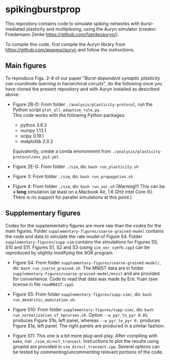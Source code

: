 # spikingburstprop
This repository contains code to simulate spiking networks with burst-mediated plasticity and multiplexing, using the Auryn simulator (creator: Friedemann Zenke https://github.com/fzenke/auryn/).

To compile this code, first compile the Auryn library from 
https://github.com/apayeur/auryn
and follow the instructions.

## Main figures
To reproduce Figs. 2-4 of our paper "*Burst-dependent synaptic plasticity can coordinate learning in hierarchical circuits*", do the following once you have cloned the present repository and with Auryn installed as described above:

* Figure 2B-D: From folder `./analysis/plasticity-protocol`, run the Python script `plot_all_adaptive_rule.py`.  
This code works with the following Python packages:
	* python 3.6.2
	* numpy 1.13.1
	* scipy 0.19.1
	* matplotlib 2.0.2

	Equivalently, create a conda environment from `./analysis/plasticity-protocol/env_py3.yml`.  

* Figure 2E-G: From folder `./sim`, do: `bash run_plasticity.sh`

* Figure 3: From folder `./sim`, do: `bash run_propagation.sh`

* Figure 4: From folder `./sim`, do: `bash run_xor.sh`
(Warning!!! This can be a **long** simulation (at least on a Macbook Air, 1.6 GHz Intel Core i5). There is no support for parallel simulations at this point.)

## Supplementary figures
Codes for the supplementatry figures are more raw than the codes for the main figures. Folder `supplementary-figures/coarse-grained-model` contains the code and data to simulate the rate model of Figure S4. Folder `supplementary-figures/supp-sim` contains the simulations for Figures S5, S10 and S11. Figures S1, S2 and S3 (using `sim_xor_symfb.cpp`) can be reproduced by slightly modifying the XOR program.

* Figure S4: From folder `supplementary-figures/coarse-grained-model/`, do: `bash run_coarse_grained.sh`. The MNIST data are in folder `supplementary-figures/coarse-grained-model/mnist` and are provided for convenience. Code to read that data was made by Eric Yuan (see license in file `readMNIST.cpp`). 

* Figure S5: From folder `supplementary-figures/supp-sim/`, do: `bash run_dendritic_modulation.sh`.

* Figure S10: From folder `supplementary-figures/supp-sim/`, do: `bash run_normalization_of_bpcurves.sh`. Option `--w_pyr_to_pyr 0.02`, produces Figure S1b, left panel, whereas `--w_pyr_to_pyr 0.` produces Figure S1a, left panel. The right panels are produced in a similar fashion. 

* Figure S11: This one is a bit more plug-and-play. After compiling with `make`, run `./sim_direct_transmit`. Instructions to plot the results using gnuplot are provided in `sim_direct_transmit.cpp`. Several options can be tested by commenting/uncommenting relevant portions of the code.


